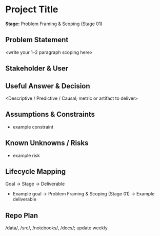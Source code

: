 # Project Title
**Stage:** Problem Framing & Scoping (Stage 01)

## Problem Statement
<write your 1–2 paragraph scoping here>

## Stakeholder & User
<who uses the results>

## Useful Answer & Decision
<Descriptive / Predictive / Causal; metric or artifact to deliver>

## Assumptions & Constraints
- example constraint

## Known Unknowns / Risks
- example risk

## Lifecycle Mapping
Goal → Stage → Deliverable
- Example goal → Problem Framing & Scoping (Stage 01) → Example deliverable

## Repo Plan
/data/, /src/, /notebooks/, /docs/; update weekly
